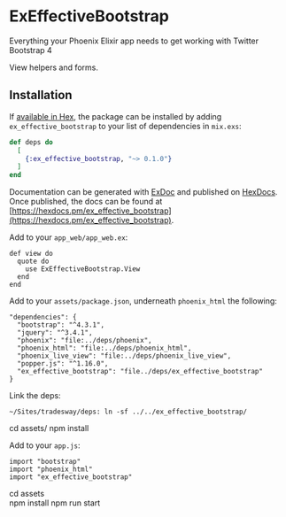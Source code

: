 # ExEffectiveBootstrap

Everything your Phoenix Elixir app needs to get working with Twitter Bootstrap 4

View helpers and forms.

## Installation

If [available in Hex](https://hex.pm/docs/publish), the package can be installed
by adding `ex_effective_bootstrap` to your list of dependencies in `mix.exs`:

```elixir
def deps do
  [
    {:ex_effective_bootstrap, "~> 0.1.0"}
  ]
end
```

Documentation can be generated with [ExDoc](https://github.com/elixir-lang/ex_doc)
and published on [HexDocs](https://hexdocs.pm). Once published, the docs can
be found at [https://hexdocs.pm/ex_effective_bootstrap](https://hexdocs.pm/ex_effective_bootstrap).

Add to your `app_web/app_web.ex`:

```
def view do
  quote do
    use ExEffectiveBootstrap.View
  end
end
```

Add to your `assets/package.json`, underneath `phoenix_html` the following:

```
"dependencies": {
  "bootstrap": "^4.3.1",
  "jquery": "^3.4.1",
  "phoenix": "file:../deps/phoenix",
  "phoenix_html": "file:../deps/phoenix_html",
  "phoenix_live_view": "file:../deps/phoenix_live_view",
  "popper.js": "^1.16.0",
  "ex_effective_bootstrap": "file../deps/ex_effective_bootstrap"
}
```

Link the deps:

```
~/Sites/tradesway/deps: ln -sf ../../ex_effective_bootstrap/
```

cd assets/
npm install

Add to your `app.js`:

```
import "bootstrap"
import "phoenix_html"
import "ex_effective_bootstrap"
```

cd assets\
npm install
npm run start

